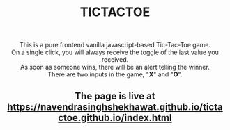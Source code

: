 <b><h1 align="center">TICTACTOE</h1></b><br>
<p align="center">This is a pure frontend vanilla javascript-based Tic-Tac-Toe game.<br>
     On a single click, you will always receive the toggle of the last value you received.<br>
As soon as someone wins, there will be an alert telling the winner.<br>
  There are two inputs in the game, "<b>X</b>" and "<b>O</b>".
</p>

<h2 align="center"> The page is live at <a href="https://navendrasinghshekhawat.github.io/tictactoe.github.io/index.html" target="_blank" > https://navendrasinghshekhawat.github.io/tictactoe.github.io/index.html </a> </h2>

